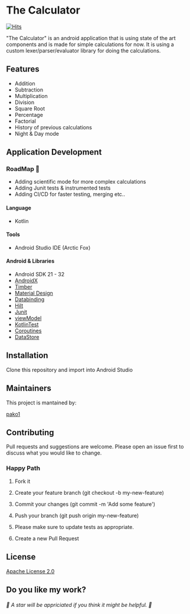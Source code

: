 # The Calculator

[![Hits](https://hits.seeyoufarm.com/api/count/incr/badge.svg?url=https%3A%2F%2Fgithub.com%2Fpako1%2FThe_Calculator&count_bg=%2379C83D&title_bg=%23555555&icon=&icon_color=%23E7E7E7&title=Views&edge_flat=false)](https://hits.seeyoufarm.com)

"The Calculator" is an android application that is using state of the art components and is made for simple calculations for now.
It is using a custom lexer/parser/evaluator library for doing the calculations.

## Features
- Addition
- Subtraction
- Multiplication
- Division
- Square Root
- Percentage
- Factorial
- History of previous calculations
- Night & Day mode


## Application Development

### RoadMap :calendar:
- Adding scientific mode for more complex calculations
- Adding Junit tests & instrumented tests
- Adding CI/CD for faster testing, merging etc..

#### Language

- Kotlin

#### Tools

- Android Studio IDE (Arctic Fox)


#### Android & Libraries
- Android SDK 21 - 32
- [AndroidX](https://developer.android.com/jetpack/androidx)
- [Timber](https://github.com/JakeWharton/timber)
- [Material Design](https://github.com/material-components/material-components-android)
- [Databinding](https://developer.android.com/topic/libraries/data-binding)
- [Hilt](https://developer.android.com/training/dependency-injection/hilt-android)
- [Junit](https://developer.android.com/training/testing/unit-testing/local-unit-tests)
- [viewModel](https://developer.android.com/topic/libraries/architecture/viewmodel)
- [KotlinTest](https://github.com/kotest/kotest)
- [Coroutines](https://kotlinlang.org/docs/coroutines-guide.html)
- [DataStore](https://developer.android.com/topic/libraries/architecture/datastore)

## Installation

Clone this repository and import into Android Studio


## Maintainers

This project is mantained by:

[pako1](https://github.com/pako1)

## Contributing

Pull requests and suggestions are welcome. Please open an issue first to discuss what you would like to change.

### Happy Path

1. Fork it

2. Create your feature branch (git checkout -b my-new-feature)

3. Commit your changes (git commit -m 'Add some feature')

4. Push your branch (git push origin my-new-feature)

5. Please make sure to update tests as appropriate.

6. Create a new Pull Request

## License

[Apache License 2.0](LICENSE.md)


## Do you like my work?

###### :star2: A star will be appriciated if you think it might be helpful. :star2: